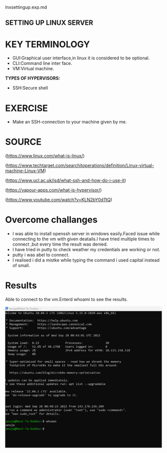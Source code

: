lnxsettingup.exp.md

## SETTING UP LINUX SERVER
# KEY TERMINOLOGY
- GUI:Graphical user interface,in linux it is considered to be optional.
- CLI:Command line inter face.
- VM:Virtual machine.

**TYPES OF HYPERVISORS:**
- SSH:Secure shell

# EXERCISE
- Make an SSH-connection to your machine given by me.
# SOURCE
(https://www.linux.com/what-is-linux/)

(https://www.techtarget.com/searchitoperations/definition/Linux-virtual-machine-Linux-VM)

(https://www.ucl.ac.uk/isd/what-ssh-and-how-do-i-use-it)

(https://vapour-apps.com/what-is-hypervisor/)

(https://www.youtube.com/watch?v=KLN2bY0dTtQ)

# Overcome challanges

+ I was able to install openssh server in windows easily.Faced issue while connecting to the vm with given deatails.I have tried multiple times to connect ,but every time the result was denied.
+ I have tried in putty to check weather my credentials are working or not.
+ putty i was abel to connect.
+ I realised i did a mistke while typing the command i used capital instead of small.
# Results
Able to connect to the vm.Enterd whoami to see the results.

![alt text](../00_includes/week1images/linux1.png "linux1")
